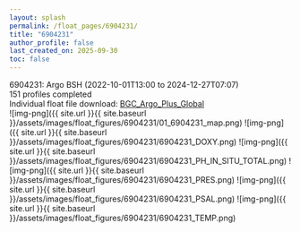 ```yaml
---
layout: splash
permalink: /float_pages/6904231/
title: "6904231"
author_profile: false
last_created_on: 2025-09-30
toc: false
---
```

 
6904231: Argo BSH (2022-10-01T13:00 to 2024-12-27T07:07)\
151 profiles completed\
Individual float file download: [BGC_Argo_Plus_Global](https://ftp.soest.hawaii.edu/bgc_argo_plus/Individual_Floats/outliers_removed/6904231_Sprof_processed.nc)\
![img-png]({{ site.url }}{{ site.baseurl }}/assets/images/float_figures/6904231/01_6904231_map.png)
![img-png]({{ site.url }}{{ site.baseurl }}/assets/images/float_figures/6904231/6904231_DOXY.png)
![img-png]({{ site.url }}{{ site.baseurl }}/assets/images/float_figures/6904231/6904231_PH_IN_SITU_TOTAL.png)
![img-png]({{ site.url }}{{ site.baseurl }}/assets/images/float_figures/6904231/6904231_PRES.png)
![img-png]({{ site.url }}{{ site.baseurl }}/assets/images/float_figures/6904231/6904231_PSAL.png)
![img-png]({{ site.url }}{{ site.baseurl }}/assets/images/float_figures/6904231/6904231_TEMP.png)
